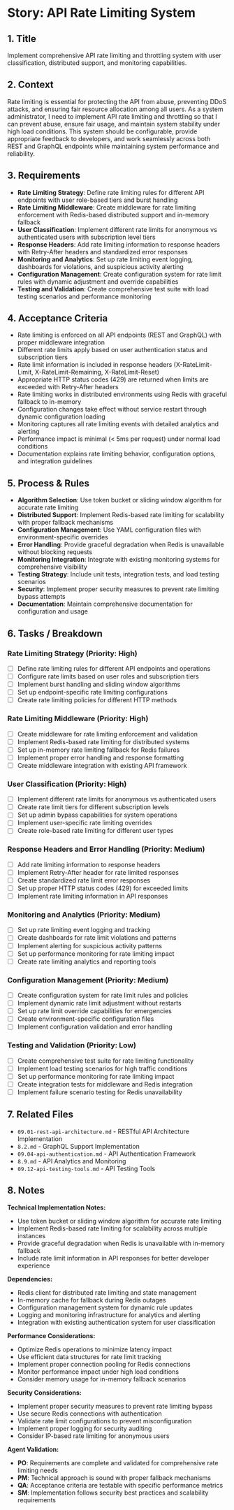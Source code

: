 # Story: API Rate Limiting System

## 1. Title
Implement comprehensive API rate limiting and throttling system with user classification, distributed support, and monitoring capabilities.

## 2. Context
Rate limiting is essential for protecting the API from abuse, preventing DDoS attacks, and ensuring fair resource allocation among all users. As a system administrator, I need to implement API rate limiting and throttling so that I can prevent abuse, ensure fair usage, and maintain system stability under high load conditions. This system should be configurable, provide appropriate feedback to developers, and work seamlessly across both REST and GraphQL endpoints while maintaining system performance and reliability.

## 3. Requirements
- **Rate Limiting Strategy**: Define rate limiting rules for different API endpoints with user role-based tiers and burst handling
- **Rate Limiting Middleware**: Create middleware for rate limiting enforcement with Redis-based distributed support and in-memory fallback
- **User Classification**: Implement different rate limits for anonymous vs authenticated users with subscription level tiers
- **Response Headers**: Add rate limiting information to response headers with Retry-After headers and standardized error responses
- **Monitoring and Analytics**: Set up rate limiting event logging, dashboards for violations, and suspicious activity alerting
- **Configuration Management**: Create configuration system for rate limit rules with dynamic adjustment and override capabilities
- **Testing and Validation**: Create comprehensive test suite with load testing scenarios and performance monitoring

## 4. Acceptance Criteria
- Rate limiting is enforced on all API endpoints (REST and GraphQL) with proper middleware integration
- Different rate limits apply based on user authentication status and subscription tiers
- Rate limit information is included in response headers (X-RateLimit-Limit, X-RateLimit-Remaining, X-RateLimit-Reset)
- Appropriate HTTP status codes (429) are returned when limits are exceeded with Retry-After headers
- Rate limiting works in distributed environments using Redis with graceful fallback to in-memory
- Configuration changes take effect without service restart through dynamic configuration loading
- Monitoring captures all rate limiting events with detailed analytics and alerting
- Performance impact is minimal (< 5ms per request) under normal load conditions
- Documentation explains rate limiting behavior, configuration options, and integration guidelines

## 5. Process & Rules
- **Algorithm Selection**: Use token bucket or sliding window algorithm for accurate rate limiting
- **Distributed Support**: Implement Redis-based rate limiting for scalability with proper fallback mechanisms
- **Configuration Management**: Use YAML configuration files with environment-specific overrides
- **Error Handling**: Provide graceful degradation when Redis is unavailable without blocking requests
- **Monitoring Integration**: Integrate with existing monitoring systems for comprehensive visibility
- **Testing Strategy**: Include unit tests, integration tests, and load testing scenarios
- **Security**: Implement proper security measures to prevent rate limiting bypass attempts
- **Documentation**: Maintain comprehensive documentation for configuration and usage

## 6. Tasks / Breakdown
### Rate Limiting Strategy (Priority: High)
- [ ] Define rate limiting rules for different API endpoints and operations
- [ ] Configure rate limits based on user roles and subscription tiers
- [ ] Implement burst handling and sliding window algorithms
- [ ] Set up endpoint-specific rate limiting configurations
- [ ] Create rate limiting policies for different HTTP methods

### Rate Limiting Middleware (Priority: High)
- [ ] Create middleware for rate limiting enforcement and validation
- [ ] Implement Redis-based rate limiting for distributed systems
- [ ] Set up in-memory rate limiting fallback for Redis failures
- [ ] Implement proper error handling and response formatting
- [ ] Create middleware integration with existing API framework

### User Classification (Priority: High)
- [ ] Implement different rate limits for anonymous vs authenticated users
- [ ] Create rate limit tiers for different subscription levels
- [ ] Set up admin bypass capabilities for system operations
- [ ] Implement user-specific rate limiting overrides
- [ ] Create role-based rate limiting for different user types

### Response Headers and Error Handling (Priority: Medium)
- [ ] Add rate limiting information to response headers
- [ ] Implement Retry-After header for rate limited responses
- [ ] Create standardized rate limit error responses
- [ ] Set up proper HTTP status codes (429) for exceeded limits
- [ ] Implement rate limiting information in API responses

### Monitoring and Analytics (Priority: Medium)
- [ ] Set up rate limiting event logging and tracking
- [ ] Create dashboards for rate limit violations and patterns
- [ ] Implement alerting for suspicious activity patterns
- [ ] Set up performance monitoring for rate limiting impact
- [ ] Create rate limiting analytics and reporting tools

### Configuration Management (Priority: Medium)
- [ ] Create configuration system for rate limit rules and policies
- [ ] Implement dynamic rate limit adjustment without restarts
- [ ] Set up rate limit override capabilities for emergencies
- [ ] Create environment-specific configuration files
- [ ] Implement configuration validation and error handling

### Testing and Validation (Priority: Low)
- [ ] Create comprehensive test suite for rate limiting functionality
- [ ] Implement load testing scenarios for high traffic conditions
- [ ] Set up performance monitoring for rate limiting impact
- [ ] Create integration tests for middleware and Redis integration
- [ ] Implement failure scenario testing for Redis unavailability

## 7. Related Files
- `09.01-rest-api-architecture.md` - RESTful API Architecture Implementation
- `8.2.md` - GraphQL Support Implementation
- `09.04-api-authentication.md` - API Authentication Framework
- `8.9.md` - API Analytics and Monitoring
- `09.12-api-testing-tools.md` - API Testing Tools

## 8. Notes
**Technical Implementation Notes:**
- Use token bucket or sliding window algorithm for accurate rate limiting
- Implement Redis-based rate limiting for scalability across multiple instances
- Provide graceful degradation when Redis is unavailable with in-memory fallback
- Include rate limit information in API responses for better developer experience

**Dependencies:**
- Redis client for distributed rate limiting and state management
- In-memory cache for fallback during Redis outages
- Configuration management system for dynamic rule updates
- Logging and monitoring infrastructure for analytics and alerting
- Integration with existing authentication system for user classification

**Performance Considerations:**
- Optimize Redis operations to minimize latency impact
- Use efficient data structures for rate limit tracking
- Implement proper connection pooling for Redis connections
- Monitor performance impact under high load conditions
- Consider memory usage for in-memory fallback scenarios

**Security Considerations:**
- Implement proper security measures to prevent rate limiting bypass
- Use secure Redis connections with authentication
- Validate rate limit configurations to prevent misconfiguration
- Implement proper logging for security auditing
- Consider IP-based rate limiting for anonymous users

**Agent Validation:**
- **PO**: Requirements are complete and validated for comprehensive rate limiting needs
- **PM**: Technical approach is sound with proper fallback mechanisms
- **QA**: Acceptance criteria are testable with specific performance metrics
- **SM**: Implementation follows security best practices and scalability requirements